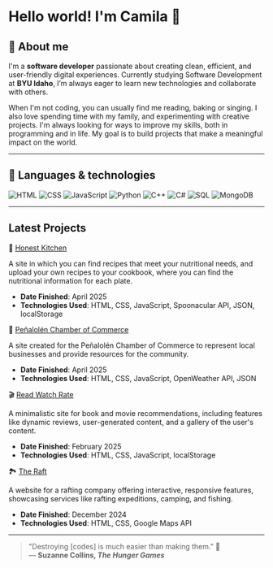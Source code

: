 # Hello world! I'm Camila 🌿

## 🍃 About me

I'm a **software developer** passionate about creating clean, efficient, and user-friendly digital experiences. Currently studying Software Development at **BYU Idaho**, I’m always eager to learn new technologies and collaborate with others.

When I'm not coding, you can usually find me reading, baking or singing. I also love spending time with my family, and experimenting with creative projects. I'm always looking for ways to improve my skills, both in programming and in life. My goal is to build projects that make a meaningful impact on the world.

---

## 🌱 Languages & technologies
![HTML](https://img.shields.io/badge/HTML-96b753?style=flat&logo=html5&logoColor=white)
![CSS](https://img.shields.io/badge/CSS-c6e686?style=flat&logo=css3&logoColor=white)
![JavaScript](https://img.shields.io/badge/JavaScript-446418?style=flat&logo=javascript&logoColor=white)
![Python](https://img.shields.io/badge/Python-7d9b5d?style=flat&logo=python&logoColor=white)
![C++](https://img.shields.io/badge/C%2B%2B-bfc7a7?style=flat&logo=cplusplus&logoColor=white)
![C#](https://img.shields.io/badge/C%23-4f6137?style=flat&logo=csharp&logoColor=white)
![SQL](https://img.shields.io/badge/SQL-96b753?style=flat&logo=mysql&logoColor=white)
![MongoDB](https://img.shields.io/badge/MongoDB-c6e686?style=flat&logo=mongodb&logoColor=white)

---

## Latest Projects

🥙 [Honest Kitchen](https://camilamoyac.github.io/wdd231/project/)

A site in which you can find recipes that meet your nutritional needs, and upload your own recipes to your cookbook, where you can find the nutritional information for each plate.
- **Date Finished**: April 2025
- **Technologies Used**: HTML, CSS, JavaScript, Spoonacular API, JSON, localStorage

🌳 [Peñalolén Chamber of Commerce](https://camilamoyac.github.io/wdd231/chamber/)

A site created for the Peñalolén Chamber of Commerce to represent local businesses and provide resources for the community. 
- **Date Finished**: April 2025
- **Technologies Used**: HTML, CSS, JavaScript, OpenWeather API, JSON

🎬 [Read Watch Rate](https://camilamoyac.github.io/wdd131/project/home)

A minimalistic site for book and movie recommendations, including features like dynamic reviews, user-generated content, and a gallery of the user's content.
- **Date Finished**: February 2025
- **Technologies Used**: HTML, CSS, JavaScript, localStorage

🏞️ [The Raft](https://camilamoyac.github.io/wdd130/wwr/)

A website for a rafting company offering interactive, responsive features, showcasing services like rafting expeditions, camping, and fishing. 
- **Date Finished**: December 2024
- **Technologies Used**: HTML, CSS, Google Maps API

---

> "Destroying [codes] is much easier than making them." 🌼  
> — **Suzanne Collins, *The Hunger Games***
